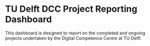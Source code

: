 # TU Delft DCC Project Reporting Dashboard
This dashboard is designed to report on the completed and ongoing projects undertaken by the Digital Competence Centre at TU Delft. 
